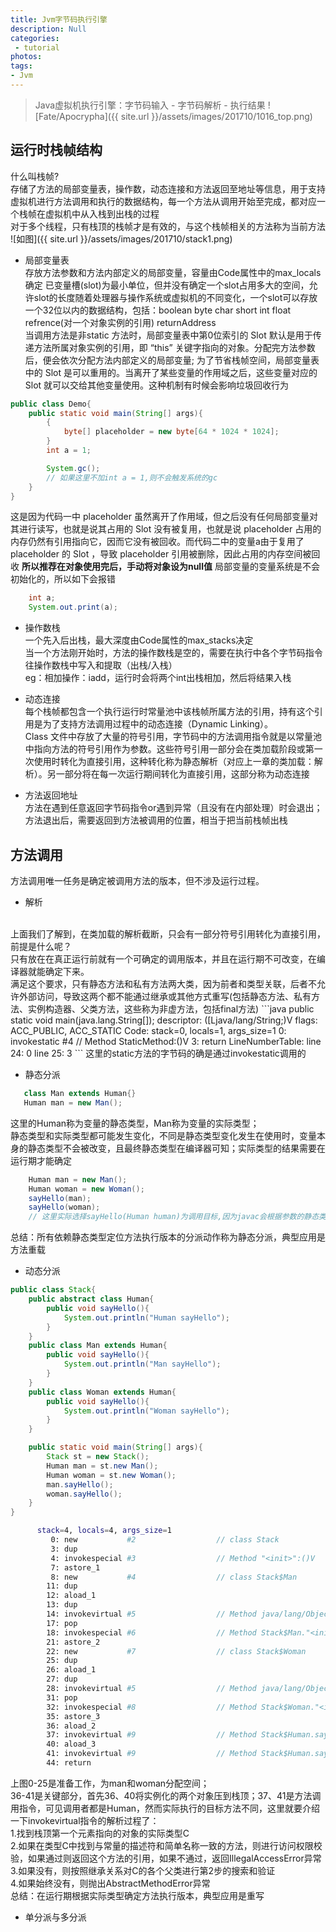 ```yaml
---
title: Jvm字节码执行引擎
description: Null
categories:
 - tutorial
photos:
tags:
- Jvm
---
```


> Java虚拟机执行引擎：字节码输入 - 字节码解析 - 执行结果
![Fate/Apocrypha]({{ site.url }}/assets/images/201710/1016_top.png)

## 运行时栈帧结构
什么叫栈帧?<br/>
存储了方法的局部变量表，操作数，动态连接和方法返回至地址等信息，用于支持虚拟机进行方法调用和执行的数据结构，每一个方法从调用开始至完成，都对应一个栈帧在虚拟机中从入栈到出栈的过程<br/>
对于多个线程，只有栈顶的栈帧才是有效的，与这个栈帧相关的方法称为当前方法
![如图]({{ site.url }}/assets/images/201710/stack1.png)

- 局部变量表<br/>
存放方法参数和方法内部定义的局部变量，容量由Code属性中的max_locals确定
已变量槽(slot)为最小单位，但并没有确定一个slot占用多大的空间，允许slot的长度随着处理器与操作系统或虚拟机的不同变化，一个slot可以存放一个32位以内的数据结构，包括：boolean byte char short int float refrence(对一个对象实例的引用) returnAddress<br/>
当调用方法是非static 方法时，局部变量表中第0位索引的 Slot 默认是用于传递方法所属对象实例的引用，即 “this” 关键字指向的对象。分配完方法参数后，便会依次分配方法内部定义的局部变量;
为了节省栈帧空间，局部变量表中的 Slot 是可以重用的。当离开了某些变量的作用域之后，这些变量对应的 Slot 就可以交给其他变量使用。这种机制有时候会影响垃圾回收行为
```java
public class Demo{
	public static void main(String[] args){
		{
			byte[] placeholder = new byte[64 * 1024 * 1024];
		}
		int a = 1;

		System.gc();
		// 如果这里不加int a = 1,则不会触发系统的gc
	}
}
```
这是因为代码一中 placeholder 虽然离开了作用域，但之后没有任何局部变量对其进行读写，也就是说其占用的 Slot 没有被复用，也就是说 placeholder 占用的内存仍然有引用指向它，因而它没有被回收。而代码二中的变量a由于复用了 placeholder 的 Slot ，导致 placeholder 引用被删除，因此占用的内存空间被回收
**所以推荐在对象使用完后，手动将对象设为null值**
局部变量的变量系统是不会初始化的，所以如下会报错
```java
	int a;
	System.out.print(a);
```

- 操作数栈<br/>
一个先入后出栈，最大深度由Code属性的max_stacks决定<br/>
当一个方法刚开始时，方法的操作数栈是空的，需要在执行中各个字节码指令往操作数栈中写入和提取（出栈/入栈）<br/>
eg：相加操作：iadd，运行时会将两个int出栈相加，然后将结果入栈

- 动态连接<br/>
每个栈帧都包含一个执行运行时常量池中该栈帧所属方法的引用，持有这个引用是为了支持方法调用过程中的动态连接（Dynamic Linking）。<br/>
Class 文件中存放了大量的符号引用，字节码中的方法调用指令就是以常量池中指向方法的符号引用作为参数。这些符号引用一部分会在类加载阶段或第一次使用时转化为直接引用，这种转化称为静态解析（对应上一章的类加载：解析）。另一部分将在每一次运行期间转化为直接引用，这部分称为动态连接

- 方法返回地址<br/>
方法在遇到任意返回字节码指令or遇到异常（且没有在内部处理）时会退出；<br/>
方法退出后，需要返回到方法被调用的位置，相当于把当前栈帧出栈

## 方法调用
方法调用唯一任务是确定被调用方法的版本，但不涉及运行过程。

- 解析
<br/>
上面我们了解到，在类加载的解析截断，只会有一部分符号引用转化为直接引用，前提是什么呢？<br/>
只有放在在真正运行前就有一个可确定的调用版本，并且在运行期不可改变，在编译器就能确定下来。<br/>
满足这个要求，只有静态方法和私有方法两大类，因为前者和类型关联，后者不允许外部访问，导致这两个都不能通过继承或其他方式重写(包括静态方法、私有方法、实例构造器、父类方法，这些称为非虚方法，包括final方法)
```java
  public static void main(java.lang.String[]);
    descriptor: ([Ljava/lang/String;)V
    flags: ACC_PUBLIC, ACC_STATIC
    Code:
      stack=0, locals=1, args_size=1
         0: invokestatic  #4                  // Method StaticMethod:()V
         3: return
      LineNumberTable:
        line 24: 0
        line 25: 3
```
这里的static方法的字节码的确是通过invokestatic调用的

- 静态分派<br/>
 ```java
    class Man extends Human{}
    Human man = new Man();
 ```
这里的Human称为变量的静态类型，Man称为变量的实际类型；<br/>
静态类型和实际类型都可能发生变化，不同是静态类型变化发生在使用时，变量本身的静态类型不会被改变，且最终静态类型在编译器可知；实际类型的结果需要在运行期才能确定
```java
    Human man = new Man();
    Human woman = new Woman();
    sayHello(man);
    sayHello(woman);
    // 这里实际选择sayHello(Human human)为调用目标,因为javac会根据参数的静态类型决定使用哪个重载版本
```
总结：所有依赖静态类型定位方法执行版本的分派动作称为静态分派，典型应用是方法重载

- 动态分派<br/>
```java
public class Stack{
	public abstract class Human{
		public void sayHello(){
			System.out.println("Human sayHello");
		}
	}
	public class Man extends Human{
		public void sayHello(){
			System.out.println("Man sayHello");
		}
	}
	public class Woman extends Human{
		public void sayHello(){
			System.out.println("Woman sayHello");
		}
	}

	public static void main(String[] args){
		Stack st = new Stack();
		Human man = st.new Man();
		Human woman = st.new Woman();
		man.sayHello();
		woman.sayHello();
	}
}
```
```sh
      stack=4, locals=4, args_size=1
         0: new           #2                  // class Stack
         3: dup
         4: invokespecial #3                  // Method "<init>":()V
         7: astore_1
         8: new           #4                  // class Stack$Man
        11: dup
        12: aload_1
        13: dup
        14: invokevirtual #5                  // Method java/lang/Object.getClass:()Ljava/lang/Class;
        17: pop
        18: invokespecial #6                  // Method Stack$Man."<init>":(LStack;)V
        21: astore_2
        22: new           #7                  // class Stack$Woman
        25: dup
        26: aload_1
        27: dup
        28: invokevirtual #5                  // Method java/lang/Object.getClass:()Ljava/lang/Class;
        31: pop
        32: invokespecial #8                  // Method Stack$Woman."<init>":(LStack;)V
        35: astore_3
        36: aload_2
        37: invokevirtual #9                  // Method Stack$Human.sayHello:()V
        40: aload_3
        41: invokevirtual #9                  // Method Stack$Human.sayHello:()V
        44: return
```
上图0-25是准备工作，为man和woman分配空间；<br/>
36-41是关键部分，首先36、40将实例化的两个对象压到栈顶；37、41是方法调用指令，可见调用者都是Human，然而实际执行的目标方法不同，这里就要介绍一下invokevirtual指令的解析过程了：<br/>
1.找到栈顶第一个元素指向的对象的实际类型C<br/>
2.如果在类型C中找到与常量的描述符和简单名称一致的方法，则进行访问权限校验，如果通过则返回这个方法的引用，如果不通过，返回IllegalAccessError异常<br/>
3.如果没有，则按照继承关系对C的各个父类进行第2步的搜索和验证<br/>
4.如果始终没有，则抛出AbstractMethodError异常<br/>
总结：在运行期根据实际类型确定方法执行版本，典型应用是重写

- 单分派与多分派